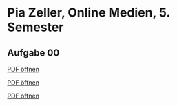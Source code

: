 # Pia Zeller, Online Medien, 5. Semester

## Aufgabe 00
<a href="https://piazeller.github.io/IFDWiSe20-21/A00/00_SWOT.pdf"> PDF öffnen </a>

<a href="https://piazeller.github.io/IFDWiSe20-21/A00/00_SWOT.xd"> PDF öffnen </a>

<a href="https://piazeller.github.io/IFDWiSe20-21/A00/00_SWOT.mp4"> PDF öffnen </a>
